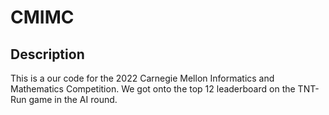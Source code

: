 # CMIMC

## Description
This is a our code for the 2022 Carnegie Mellon Informatics and Mathematics Competition. We got onto the top 12 leaderboard on the TNT-Run game in the AI round.